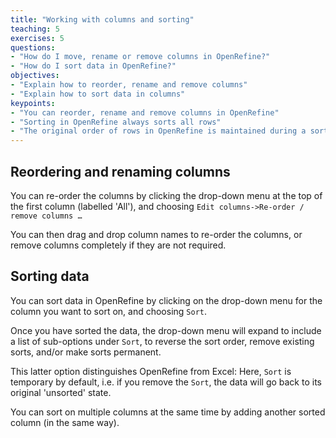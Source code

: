 ```yaml
---
title: "Working with columns and sorting"
teaching: 5
exercises: 5
questions:
- "How do I move, rename or remove columns in OpenRefine?"
- "How do I sort data in OpenRefine?"
objectives:
- "Explain how to reorder, rename and remove columns"
- "Explain how to sort data in columns"
keypoints:
- "You can reorder, rename and remove columns in OpenRefine"
- "Sorting in OpenRefine always sorts all rows"
- "The original order of rows in OpenRefine is maintained during a sort until you use the option to Reorder Rows Permanently"
---
```


## Reordering and renaming columns
You can re-order the columns by clicking the drop-down menu at the top of the first column (labelled 'All'), and choosing `Edit columns->Re-order / remove columns …`

You can then drag and drop column names to re-order the columns, or remove columns completely if they are not required.

## Sorting data
You can sort data in OpenRefine by clicking on the drop-down menu for the column you want to sort on, and choosing `Sort`.

Once you have sorted the data, the drop-down menu will expand to include a list of sub-options under `Sort`, to reverse the sort order, remove existing sorts, and/or make sorts permanent.

This latter option distinguishes OpenRefine from Excel: Here, `Sort` is temporary by default, i.e. if you remove the `Sort`, the data will go back to its original 'unsorted' state.

You can sort on multiple columns at the same time by adding another sorted column (in the same way).

